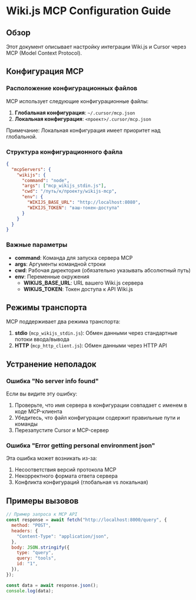 # Wiki.js MCP Configuration Guide

## Обзор

Этот документ описывает настройку интеграции Wiki.js и Cursor через MCP (Model Context Protocol).

## Конфигурация MCP

### Расположение конфигурационных файлов

MCP использует следующие конфигурационные файлы:

1. **Глобальная конфигурация**: `~/.cursor/mcp.json`
2. **Локальная конфигурация**: `<проект>/.cursor/mcp.json`

Примечание: Локальная конфигурация имеет приоритет над глобальной.

### Структура конфигурационного файла

```json
{
  "mcpServers": {
    "wikijs": {
      "command": "node",
      "args": ["mcp_wikijs_stdin.js"],
      "cwd": "/путь/к/проекту/wikijs-mcp",
      "env": {
        "WIKIJS_BASE_URL": "http://localhost:8080",
        "WIKIJS_TOKEN": "ваш-токен-доступа"
      }
    }
  }
}
```

### Важные параметры

- **command**: Команда для запуска сервера MCP
- **args**: Аргументы командной строки
- **cwd**: Рабочая директория (обязательно указывать абсолютный путь)
- **env**: Переменные окружения
  - **WIKIJS_BASE_URL**: URL вашего Wiki.js сервера
  - **WIKIJS_TOKEN**: Токен доступа к API Wiki.js

## Режимы транспорта

MCP поддерживает два режима транспорта:

1. **stdio** (`mcp_wikijs_stdin.js`): Обмен данными через стандартные потоки ввода/вывода
2. **HTTP** (`mcp_http_client.js`): Обмен данными через HTTP API

## Устранение неполадок

### Ошибка "No server info found"

Если вы видите эту ошибку:

1. Проверьте, что имя сервера в конфигурации совпадает с именем в коде MCP-клиента
2. Убедитесь, что файл конфигурации содержит правильные пути и команды
3. Перезапустите Cursor и MCP-сервер

### Ошибка "Error getting personal environment json"

Эта ошибка может возникать из-за:

1. Несоответствия версий протокола MCP
2. Некорректного формата ответа сервера
3. Конфликта конфигураций (глобальная vs локальная)

## Примеры вызовов

```javascript
// Пример запроса к MCP API
const response = await fetch("http://localhost:8000/query", {
  method: "POST",
  headers: {
    "Content-Type": "application/json",
  },
  body: JSON.stringify({
    type: "query",
    query: "tools",
    id: "1",
  }),
});

const data = await response.json();
console.log(data);
```

